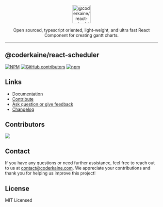 <div align="center">
  <img src="logo.svg" style="height: 60px" alt="@coderkaine/react-scheduler">
  <p align="center">
    Open sourced, typescript oriented, light-weight, and ultra fast React Component for creating gantt charts.
  </p>
</div>
<hr />

## @coderkaine/react-scheduler

[![NPM](https://img.shields.io/npm/l/@coderkaine/react-scheduler)](https://github.com/CoderKaine/react-scheduler/blob/master/LICENSE)
[![GitHub contributors](https://img.shields.io/github/contributors/CoderKaine/react-scheduler)](https://github.com/CoderKaine/react-scheduler/graphs/contributors)
[![npm](https://img.shields.io/npm/v/@coderkaine/react-scheduler)](https://www.npmjs.com/package/@coderkaine/react-scheduler)

## Links

- [Documentation](https://github.com/CoderKaine/react-scheduler/blob/master/DOCUMENTATION.md)
- [Contribute](https://github.com/CoderKaine/react-scheduler/blob/master/CONTRIBUTING.md)
- [Ask question or give feedback](https://github.com/CoderKaine/react-scheduler/discussions)
- [Changelog](https://github.com/CoderKaine/react-scheduler/blob/master/CHANGELOG.md)

## Contributors

<a href="https://github.com/Coderkaine/react-scheduler/graphs/contributors">
  <img src="https://contrib.rocks/image?repo=Coderkaine/react-scheduler" />
</a>

## Contact

If you have any questions or need further assistance, feel free to reach out to us at [contact@coderkaine.com](mailto:contact@coderkaine.com). We appreciate your contributions and thank you for helping us improve this project!

## License

MIT Licensed
